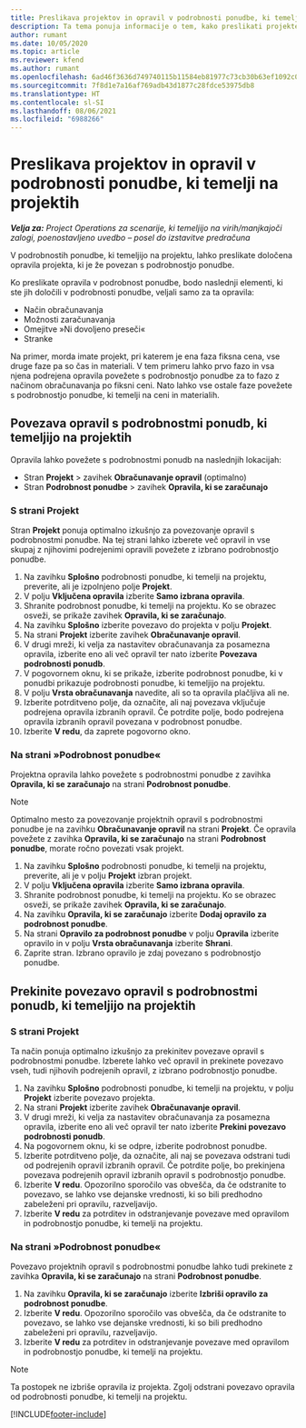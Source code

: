 ```yaml
---
title: Preslikava projektov in opravil v podrobnosti ponudbe, ki temelji na projektih
description: Ta tema ponuja informacije o tem, kako preslikati projekte in opravila v podrobnost opravila, ki temelji na projektih.
author: rumant
ms.date: 10/05/2020
ms.topic: article
ms.reviewer: kfend
ms.author: rumant
ms.openlocfilehash: 6ad46f3636d749740115b11584eb81977c73cb30b63ef1092c0c2aac97cbc647
ms.sourcegitcommit: 7f8d1e7a16af769adb43d1877c28fdce53975db8
ms.translationtype: HT
ms.contentlocale: sl-SI
ms.lasthandoff: 08/06/2021
ms.locfileid: "6988266"
---
```

# <a name="map-projects-and-tasks-to-a-project-based-quote-line"></a>Preslikava projektov in opravil v podrobnosti ponudbe, ki temelji na projektih

_**Velja za:** Project Operations za scenarije, ki temeljijo na virih/manjkajoči zalogi, poenostavljeno uvedbo – posel do izstavitve predračuna_

V podrobnostih ponudbe, ki temeljijo na projektu, lahko preslikate določena opravila projekta, ki je že povezan s podrobnostjo ponudbe.

Ko preslikate opravila v podrobnost ponudbe, bodo naslednji elementi, ki ste jih določili v podrobnosti ponudbe, veljali samo za ta opravila:

- Način obračunavanja
- Možnosti zaračunavanja
- Omejitve »Ni dovoljeno preseči«
- Stranke

Na primer, morda imate projekt, pri katerem je ena faza fiksna cena, vse druge faze pa so čas in materiali. V tem primeru lahko prvo fazo in vsa njena podrejena opravila povežete s podrobnostjo ponudbe za to fazo z načinom obračunavanja po fiksni ceni. Nato lahko vse ostale faze povežete s podrobnostjo ponudbe, ki temelji na ceni in materialih.

## <a name="associate-tasks-to-project-based-quote-lines"></a>Povezava opravil s podrobnostmi ponudb, ki temeljijo na projektih

Opravila lahko povežete s podrobnostmi ponudb na naslednjih lokacijah:

- Stran **Projekt** > zavihek **Obračunavanje opravil** (optimalno)
- Stran **Podrobnost ponudbe** > zavihek **Opravila, ki se zaračunajo** 

### <a name="from-the-project-page"></a>S strani Projekt

Stran **Projekt** ponuja optimalno izkušnjo za povezovanje opravil s podrobnostmi ponudbe. Na tej strani lahko izberete več opravil in vse skupaj z njihovimi podrejenimi opravili povežete z izbrano podrobnostjo ponudbe.

1. Na zavihku **Splošno** podrobnosti ponudbe, ki temelji na projektu, preverite, ali je izpolnjeno polje **Projekt**.
2. V polju **Vključena opravila** izberite **Samo izbrana opravila**.
3. Shranite podrobnost ponudbe, ki temelji na projektu. Ko se obrazec osveži, se prikaže zavihek **Opravila, ki se zaračunajo**.
4. Na zavihku **Splošno** izberite povezavo do projekta v polju **Projekt**.
5. Na strani **Projekt** izberite zavihek **Obračunavanje opravil**.
6. V drugi mreži, ki velja za nastavitev obračunavanja za posamezna opravila, izberite eno ali več opravil ter nato izberite **Povezava podrobnosti ponudb**.
7. V pogovornem oknu, ki se prikaže, izberite podrobnost ponudbe, ki v ponudbi prikazuje podrobnosti ponudbe, ki temeljijo na projektu.
8. V polju **Vrsta obračunavanja** navedite, ali so ta opravila plačljiva ali ne.
9. Izberite potrditveno polje, da označite, ali naj povezava vključuje podrejena opravila izbranih opravil. Če potrdite polje, bodo podrejena opravila izbranih opravil povezana v podrobnost ponudbe.
10. Izberite **V redu**, da zaprete pogovorno okno.

### <a name="from-the-quote-line-page"></a>Na strani »Podrobnost ponudbe«

Projektna opravila lahko povežete s podrobnostmi ponudbe z zavihka **Opravila, ki se zaračunajo** na strani **Podrobnost ponudbe**.

>[!NOTE]
>Optimalno mesto za povezovanje projektnih opravil s podrobnostmi ponudbe je na zavihku **Obračunavanje opravil** na strani **Projekt**. Če opravila povežete z zavihka **Opravila, ki se zaračunajo** na strani **Podrobnost ponudbe**, morate ročno povezati vsak projekt.

1. Na zavihku **Splošno** podrobnosti ponudbe, ki temelji na projektu, preverite, ali je v polju **Projekt** izbran projekt.
2. V polju **Vključena opravila** izberite **Samo izbrana opravila**.
3. Shranite podrobnost ponudbe, ki temelji na projektu. Ko se obrazec osveži, se prikaže zavihek **Opravila, ki se zaračunajo**.
4. Na zavihku **Opravila, ki se zaračunajo** izberite **Dodaj opravilo za podrobnost ponudbe**.
5. Na strani **Opravilo za podrobnost ponudbe** v polju **Opravila** izberite opravilo in v polju **Vrsta obračunavanja** izberite **Shrani**. 
6. Zaprite stran. Izbrano opravilo je zdaj povezano s podrobnostjo ponudbe.

## <a name="disassociate-tasks-from-projectbased-quote-lines"></a>Prekinite povezavo opravil s podrobnostmi ponudb, ki temeljijo na projektih

### <a name="from-the-project-page"></a>S strani Projekt

Ta način ponuja optimalno izkušnjo za prekinitev povezave opravil s podrobnostmi ponudbe. Izberete lahko več opravil in prekinete povezavo vseh, tudi njihovih podrejenih opravil, z izbrano podrobnostjo ponudbe.

1. Na zavihku **Splošno** podrobnosti ponudbe, ki temelji na projektu, v polju **Projekt** izberite povezavo projekta.
2. Na strani **Projekt** izberite zavihek **Obračunavanje opravil**.
3. V drugi mreži, ki velja za nastavitev obračunavanja za posamezna opravila, izberite eno ali več opravil ter nato izberite **Prekini povezavo podrobnosti ponudb**.
4. Na pogovornem oknu, ki se odpre, izberite podrobnost ponudbe.
5. Izberite potrditveno polje, da označite, ali naj se povezava odstrani tudi od podrejenih opravil izbranih opravil. Če potrdite polje, bo prekinjena povezava podrejenih opravil izbranih opravil s podrobnostjo ponudbe.
6. Izberite **V redu**. Opozorilno sporočilo vas obvešča, da če odstranite to povezavo, se lahko vse dejanske vrednosti, ki so bili predhodno zabeleženi pri opravilu, razveljavijo. 
7. Izberite **V redu** za potrditev in odstranjevanje povezave med opravilom in podrobnostjo ponudbe, ki temelji na projektu.

### <a name="from-the-quote-line-page"></a>Na strani »Podrobnost ponudbe«

Povezavo projektnih opravil s podrobnostmi ponudbe lahko tudi prekinete z zavihka **Opravila, ki se zaračunajo** na strani **Podrobnost ponudbe**.

1. Na zavihku **Opravila, ki se zaračunajo** izberite **Izbriši opravilo za podrobnost ponudbe**.
2. Izberite **V redu**. Opozorilno sporočilo vas obvešča, da če odstranite to povezavo, se lahko vse dejanske vrednosti, ki so bili predhodno zabeleženi pri opravilu, razveljavijo. 
3. Izberite **V redu** za potrditev in odstranjevanje povezave med opravilom in podrobnostjo ponudbe, ki temelji na projektu.

>[!NOTE]
> Ta postopek ne izbriše opravila iz projekta. Zgolj odstrani povezavo opravila od podrobnosti ponudbe, ki temelji na projektu.


[!INCLUDE[footer-include](../../includes/footer-banner.md)]